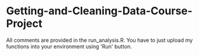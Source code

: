 # Getting-and-Cleaning-Data-Course-Project
All comments are provided in the run_analysis.R. 
You have to just upload my functions into your environment using 'Run' button. 
